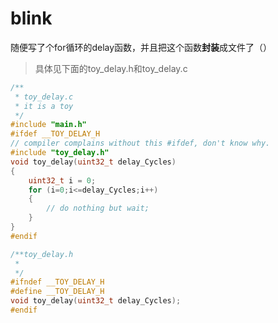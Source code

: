 # blink
随便写了个for循环的delay函数，并且把这个函数**封装**成文件了（）
> 具体见下面的toy_delay.h和toy_delay.c

```c 
/**
 * toy_delay.c
 * it is a toy
 */
#include "main.h"
#ifdef __TOY_DELAY_H
// compiler complains without this #ifdef, don't know why.
#include "toy_delay.h"
void toy_delay(uint32_t delay_Cycles)
{
	uint32_t i = 0;
	for (i=0;i<=delay_Cycles;i++)
	{
		// do nothing but wait;
	}
}
#endif
```
```c
/**toy_delay.h
 *
 */
#ifndef __TOY_DELAY_H
#define __TOY_DELAY_H
void toy_delay(uint32_t delay_Cycles);
#endif

```

